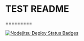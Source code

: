 TEST README
=========
=========

[![Nodejitsu Deploy Status Badges](https://webhooks.nodejitsu.com/github-username/hello-world-flatiron-api.png)](https://webops.nodejitsu.com/#ClemMakesApps/webdev-project3) 
